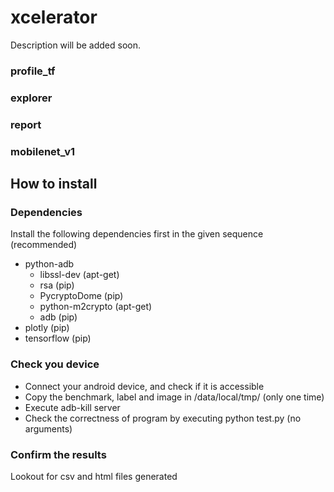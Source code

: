 # xcelerator

Description will be added soon.

### profile_tf

### explorer

### report

### mobilenet_v1

## How to install
### Dependencies

Install the following dependencies first in the given sequence (recommended)
* python-adb
    * libssl-dev (apt-get)
    * rsa (pip)
    * PycryptoDome (pip)
    * python-m2crypto (apt-get)
    * adb (pip)
* plotly (pip)
* tensorflow (pip)

### Check you device
* Connect your android device, and check if it is accessible
* Copy the benchmark, label and image in /data/local/tmp/ (only one time)
* Execute adb-kill server
* Check the correctness of program by executing python test.py (no arguments)

### Confirm the results
Lookout for csv and html files generated
